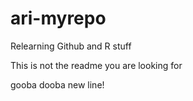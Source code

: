 # ari-myrepo
Relearning Github and R stuff

This is not the readme you are looking for

gooba dooba new line!
